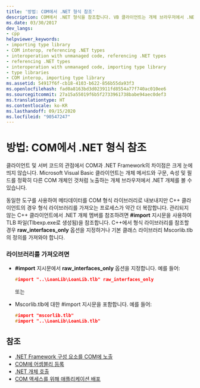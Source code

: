 ```yaml
---
title: '방법: COM에서 .NET 형식 참조'
description: COM에서 .NET 형식을 참조합니다. VB 클라이언트는 개체 브라우저에서 .NET 개체를 볼 수 있지만 C++ 클라이언트는 \#import 지시어를 사용하여 TLB 파일을 참조해야 합니다.
ms.date: 03/30/2017
dev_langs:
- cpp
helpviewer_keywords:
- importing type library
- COM interop, referencing .NET types
- interoperation with unmanaged code, referencing .NET types
- referencing .NET types
- interoperation with unmanaged code, importing type library
- type libraries
- COM interop, importing type library
ms.assetid: 54917f6f-cb18-4103-b622-856b55da93f3
ms.openlocfilehash: fad0a8163bd3d023911fd8554a77f740ac010ee6
ms.sourcegitcommit: 27a15a55019f6b5f2733961738babe94aec0def3
ms.translationtype: HT
ms.contentlocale: ko-KR
ms.lasthandoff: 09/15/2020
ms.locfileid: "90547247"
---
```

# <a name="how-to-reference-net-types-from-com"></a>방법: COM에서 .NET 형식 참조
클라이언트 및 서버 코드의 관점에서 COM과 .NET Framework의 차이점은 크게 눈에 띄지 않습니다. Microsoft Visual Basic 클라이언트는 개체 메서드와 구문, 속성 및 필드를 정확히 다른 COM 개체인 것처럼 노출하는 개체 브라우저에서 .NET 개체를 볼 수 있습니다.  
  
 동일한 도구를 사용하여 메타데이터를 COM 형식 라이브러리로 내보내지만 C++ 클라이언트의 경우 형식 라이브러리를 가져오는 프로세스가 약간 더 복잡합니다. 관리되지 않는 C++ 클라이언트에서 .NET 개체 멤버를 참조하려면 **#import** 지시문을 사용하여 TLB 파일(Tlbexp.exe로 생성됨)을 참조합니다. C++에서 형식 라이브러리를 참조할 경우 **raw_interfaces_only** 옵션을 지정하거나 기본 클래스 라이브러리 Mscorlib.tlb의 정의를 가져와야 합니다.  
  
### <a name="to-import-a-library"></a>라이브러리를 가져오려면  
  
- **#import** 지시문에서 **raw_interfaces_only** 옵션을 지정합니다. 예를 들어:  
  
    ```cpp  
    #import "..\LoanLib\LoanLib.tlb" raw_interfaces_only  
    ```  
  
     또는  
  
- Mscorlib.tlb에 대한 #import 지시문을 포함합니다. 예를 들어:  
  
    ```cpp  
    #import "mscorlib.tlb"  
    #import "..\LoanLib\LoanLib.tlb"  
    ```  
  
## <a name="see-also"></a>참조

- [.NET Framework 구성 요소를 COM에 노출](exposing-dotnet-components-to-com.md)
- [COM에 어셈블리 등록](registering-assemblies-with-com.md)
- [.NET 개체 호출](/previous-versions/dotnet/netframework-4.0/8hw8h46b(v=vs.100))
- [COM 액세스를 위해 애플리케이션 배포](/previous-versions/dotnet/netframework-4.0/c2850st8(v=vs.100))
